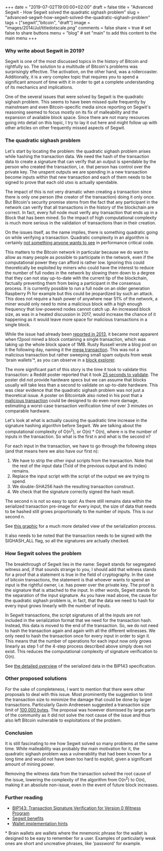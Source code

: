 +++
date = "2019-07-02T19:00:00+02:00"
draft = false
title = "Advanced Segwit - How Segwit solved the quadratic sighash problem"
slug = "advanced-segwit-how-segwit-solved-the-quadratic-sighash-problem"
tags = ["segwit","bitcoin", "draft"]
image = "images/2014/Jul/titledotscale.png"
comments = false
share = true        # set false to share buttons
menu = "blog"           # set "main" to add this content to the main menu
+++

### Why write about Segwit in 2019?

Segwit is one of the most discussed topics in the history of
Bitcoin and rightfully so. The solution to a multitude of Bitcoin's
problems was surprisingly effective. The activation, on the other hand,
was a rollercoaster. Additionally, it is a very complex topic that
requires you to spend a significant amount of time with it in order to
get a complete understanding of its mechanics and implications.

One of the several issues that were solved by Segwit is the quadratic
sighash problem. This seems to have been missed quite frequently by mainstream
and even Bitcoin-specific media since reporting on Segwit's
reasoning seemed to focus mostly on its fix of malleability and
the expansion of available block space. Since there are not many
resources going into detail on this topic, I try to lay it out here and might follow
up with other articles on other frequently missed aspects of Segwit.

### The quadratic sighash problem

Let's start by locating the problem: the quadratic sighash problem
arises while hashing the transaction data. We need the hash of the transaction data to create
a signature that can verify that an output is spendable by the person
who created the transaction, i.e. that person
has control over the private key. The unspent outputs we are spending in
a new transaction become inputs within that new transaction and each of them needs
to be signed to prove that each old utxo is actually spendable.

The impact of this is not very dramatic when creating a transaction
since there is only one person (the creator of
the transaction) doing it only once. But Bitcoin's security promise
stems from the fact that any participant in the network can verify
that all transactions in the history of the blockchain are correct.
In fact, every full node must verify any transaction that ends up in
a Block that has been mined. So the impact of high computational
complexity is much more serious in the validation of transactions
than in their creation.

On the issues itself, as the name implies, there is something quadratic going on
while verifying a transaction. Quadratic complexity
in an algorithm is certainly [not something anyone
wants to see](https://en.wikipedia.org/wiki/Big_O_notation#/media/File:Comparison_computational_complexity.svg)
in performance critical code.

This matters to the Bitcoin network in particular because we do want
to allow as many people as possible to participate in the network,
even if the computational power they can afford is rather low. Ignoring
this could theoretically be exploited by miners who could have the interest
to reduce the number of full nodes in the network by slowing them
down to a degree that they can not stay up-to-date with the current tip
of the blockchain, factually preventing them from being a participant in the
consensus process. It is currently possible to run a full node on
an older generation Raspberry Pi for example but this could be jeopardized by such an attack.
This does not require a hash power of anywhere near 51% of the network,
a miner would only need to mine a malicious block with a high enough
frequency that low-powered nodes cannot catch up. An increased block
size, as was in a heated discussion in 2017, would
increase the chance of it happening as it would leave more space
for malicious transactions in a single block.

While the issue had already been [reported in 2013](https://nvd.nist.gov/vuln/detail/CVE-2013-2292),
it became most apparent when f2pool mined a block containing
a single transaction, which was taking up the whole block space of
1MB. Rusty Russell wrote a blog post on it the following day, naming
it the [mega transaction](https://web.archive.org/web/20190524044433/https://rusty.ozlabs.org/?p=522).
This was not a malicious transaction but rather
sweeping small spam outputs from weak 'brain wallets'*, as you can observe
in a [block explorer](https://www.blockchain.com/btc/tx/bb41a757f405890fb0f5856228e23b715702d714d59bf2b1feb70d8b2b4e3e08).

The more significant part of this story is the time it took to validate
this transaction: a Reddit poster reported that it took [25 seconds
to validate](https://www.reddit.com/r/Bitcoin/comments/3cgft7/largest_transaction_ever_mined_999657_kb_consumes/csva1ei/?context=8&depth=9).
The poster did not provide hardware specs but we can assume
that blocks usually will take less than a second to validate on up-to-date
hardware. This was clear evidence that the quadratic sighash
problem was not just a theoretical issue.
A poster on Bitcointalk also noted in his post that a [malicious transaction](https://bitcointalk.org/?topic=140078) could
be designed to do even more damage, estimating a worst-case transaction
verification time of over 3 minutes on comparable hardware.

Let's look at what is actually causing the quadratic time increase
in the signature hashing algorithm before Segwit.
We are talking about the computational complexity of O(n<sup>2</sup>),
or O(n) * O(n), where n is the number
of inputs in the transaction. So what is the first n and
what is the second n?

For each input in the transaction, we have to go through the following steps (and that
means here we also have our first n):

1. We have to strip the other input scripts from the transaction. Note that
the rest of the input data (TxId of the previous output
and its index) remains.
2. Replace the input script with the script of the output
we are trying to spend.
3. We double-SHA256 hash the resulting transaction construct.
4. We check that the signature correctly signed the hash result.

The second n is not so easy to spot: As there still remains data within
the serialized transaction pre-image for every input, the size of data that needs to be
hashed still grows proportionally to the number of inputs. This is
our second n.

See [this graphic](https://en.bitcoin.it/w/images/en/7/70/Bitcoin_OpCheckSig_InDetail.png)
for a much more detailed view of the serialization process.

It also needs to be noted that the transaction needs to be signed with the
SIGHASH_ALL flag, so all the signatures are actually checked.

### How Segwit solves the problem

The breakthrough of Segwit lies in the name: Segwit stands for
segregated witness and, if that sounds strange to you,
I should add that witness stands for a proof that a statement is true
in the field of cryptography.
In the case of bitcoin transactions, the statement is that whoever wants
to spend an input is the rightful owner, i.e. has power over the private key. The
proof is the signature that is attached to the input. In other words,
Segwit stands for the separation of the input signature. As you have read above, the cause
for the quadratic sighash problem is, in fact, that the data we need to
hash for every input grows linearly with the number of inputs.

In Segwit transactions, the script signatures of all the inputs are not
included in the serialization format that we need for the transaction hash. Instead,
this data is moved to the end of the transaction.
So, we do not need to hash the transaction again and again with all the different
witnesses. We only need to hash the transaction once for every
input in order to sign it.
This means that the number of operations for each
input now only grows linearly as step 1 of the 4-step process described
above simply does not exist. This reduces the computational complexity of
signature verification to O(n).


See [the detailed overview](https://github.com/bitcoin/bips/blob/master/bip-0143.mediawiki#specification)
of the serialized data in the BIP143 specification.

### Other proposed solutions

For the sake of completeness, I want to mention that there were other proposals
to deal with this issue. Most prominently the suggestion to limit the
transaction size to minimize the damage that could be done by larger transactions.
Particularly Gavin Andreesen suggested a transaction size limit of [100,000 bytes](https://lists.linuxfoundation.org/pipermail/bitcoin-dev/2015-July/009494.html).
The proposal was however dismissed by large parts of the community as it
did not solve the root cause of the issue and thus also left Bitcoin vulnerable
to exploitations of the problem.

### Conclusion

It is still fascinating to me how Segwit solved so many problems at the same
time. While malleability was probably the main motivation for it, the quadratic
sighash problem was a vulnerability that had been known for a long time and
would not have been too hard to exploit, given a significant amount of mining power.

Removing the witness data from the transaction solved the root cause of the issue,
lowering the complexity of the algorithm from O(n<sup>2</sup>) to O(n), making it an
absolute non-issue, even in the event of future block increases.

### Further reading
* [BIP143: Transaction Signature Verification for Version 0 Witness Program](https://github.com/bitcoin/bips/blob/master/bip-0143.mediawiki)
* [Segwit benefits](https://bitcoincore.org/en/2016/01/26/segwit-benefits/)
* [Wallet implementation hints](https://bitcoincore.org/en/segwit_wallet_dev/)

\* Brain wallets are wallets where the mnemonic phrase for the wallet is designed to
be easy to remember for a user. Examples of particularly weak ones are short
and uncreative phrases, like 'password' for example.
